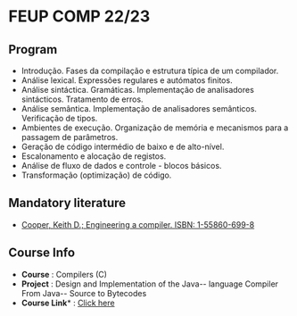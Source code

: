 # FEUP COMP 22/23

## Program
* Introdução. Fases da compilação e estrutura típica de um compilador.
* Análise lexical. Expressões regulares e autómatos finitos.
* Análise sintáctica. Gramáticas. Implementação de analisadores sintácticos. Tratamento de erros.
* Análise semântica. Implementação de analisadores semânticos. Verificação de tipos.
* Ambientes de execução. Organização de memória e mecanismos para a passagem de parâmetros.
* Geração de código intermédio de baixo e de alto-nível.
* Escalonamento e alocação de registos.
* Análise de fluxo de dados e controle - blocos básicos.
* Transformação (optimização) de código.

## Mandatory literature
* [Cooper, Keith D.; Engineering a compiler. ISBN: 1-55860-699-8](https://dl.acm.org/doi/pdf/10.5555/2737838)

## Course Info
* **Course** : Compilers (C)
* **Project** : Design and Implementation of the Java-- language Compiler From Java-- Source to Bytecodes
* **Course Link*** : [Click here](https://sigarra.up.pt/feup/en/UCURR_GERAL.FICHA_UC_VIEW?pv_ocorrencia_id=501688)

